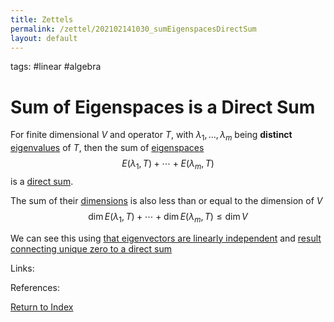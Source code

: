 ```yaml
---
title: Zettels
permalink: /zettel/202102141030_sumEigenspacesDirectSum
layout: default
---
```

tags: #linear #algebra

# Sum of Eigenspaces is a Direct Sum

For finite dimensional $V$ and operator $T$, with $\lambda_1, \ldots, \lambda_m$ being
**distinct** [eigenvalues](202102120912_eigenvalueDefinition) of $T$, then the sum of [eigenspaces](202102141026_eigenspaceDefinition)
$$
E(\lambda_1, T) + \cdots + E(\lambda_m, T)
$$
is a [direct sum](202102061512_directSumDefinition).

The sum of their [dimensions](202102062253_dimensionDefinition) is also less than or equal to the dimension of $V$
$$
\mathrm{dim} \, E(\lambda_1, T) + \cdots + \mathrm{dim} \, E(\lambda_m, T) \leq \mathrm{dim} \, V
$$

We can see this using [that eigenvectors are linearly independent](202102121220_independenceEigenvectors) and 
[result connecting unique zero to a direct sum](202102061527_uniqueZeroDirectSum)

Links: 

References: 

[Return to Index](index)